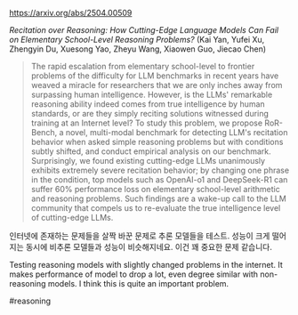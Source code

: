 https://arxiv.org/abs/2504.00509

*Recitation over Reasoning: How Cutting-Edge Language Models Can Fail on Elementary School-Level Reasoning Problems?* (Kai Yan, Yufei Xu, Zhengyin Du, Xuesong Yao, Zheyu Wang, Xiaowen Guo, Jiecao Chen)

> The rapid escalation from elementary school-level to frontier problems of the difficulty for LLM benchmarks in recent years have weaved a miracle for researchers that we are only inches away from surpassing human intelligence. However, is the LLMs' remarkable reasoning ability indeed comes from true intelligence by human standards, or are they simply reciting solutions witnessed during training at an Internet level? To study this problem, we propose RoR-Bench, a novel, multi-modal benchmark for detecting LLM's recitation behavior when asked simple reasoning problems but with conditions subtly shifted, and conduct empirical analysis on our benchmark. Surprisingly, we found existing cutting-edge LLMs unanimously exhibits extremely severe recitation behavior; by changing one phrase in the condition, top models such as OpenAI-o1 and DeepSeek-R1 can suffer $60\%$ performance loss on elementary school-level arithmetic and reasoning problems. Such findings are a wake-up call to the LLM community that compels us to re-evaluate the true intelligence level of cutting-edge LLMs.

인터넷에 존재하는 문제들을 살짝 바꾼 문제로 추론 모델들을 테스트. 성능이 크게 떨어지는 동시에 비추론 모델들과 성능이 비슷해지네요. 이건 꽤 중요한 문제 같습니다.

<english>
Testing reasoning models with slightly changed problems in the internet. It makes performance of model to drop a lot, even degree similar with non-reasoning models. I think this is quite an important problem.
</english>

#reasoning 